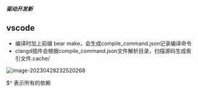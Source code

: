 ***驱动开发新***



## vscode

- 编译时加上前缀 bear make，会生成compile_command.json记录编译命令
- clangd插件会根据compile_command.json文件解析目录，扫描源码生成索引文件.cache/

![image-20230428232520268](C:\Users\PC\AppData\Roaming\Typora\typora-user-images\image-20230428232520268.png)

$^ 表示所有的依赖